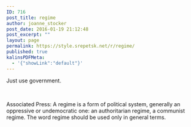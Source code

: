 ```yaml
---
ID: 716
post_title: regime
author: joanne_stocker
post_date: 2016-01-19 21:12:48
post_excerpt: ""
layout: page
permalink: https://style.srepetsk.net/r/regime/
published: true
kalinsPDFMeta:
  - '{"showLink":"default"}'
---
```

Just use government.

&nbsp;

Associated Press: A <span class="example">regime</span> is a form of political system, generally an oppressive or undemocratic one: <span class="example">an authoritarian regime, a communist regime</span>. The word regime should be used only in general terms.